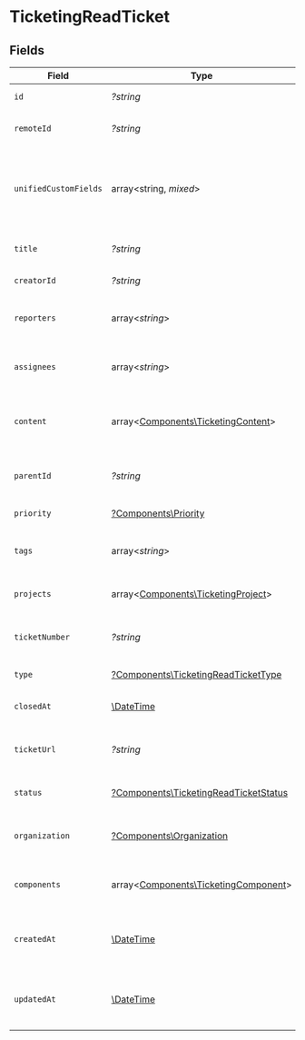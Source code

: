 # TicketingReadTicket


## Fields

| Field                                                                                         | Type                                                                                          | Required                                                                                      | Description                                                                                   | Example                                                                                       |
| --------------------------------------------------------------------------------------------- | --------------------------------------------------------------------------------------------- | --------------------------------------------------------------------------------------------- | --------------------------------------------------------------------------------------------- | --------------------------------------------------------------------------------------------- |
| `id`                                                                                          | *?string*                                                                                     | :heavy_minus_sign:                                                                            | Unique identifier                                                                             | 8187e5da-dc77-475e-9949-af0f1fa4e4e3                                                          |
| `remoteId`                                                                                    | *?string*                                                                                     | :heavy_minus_sign:                                                                            | Provider's unique identifier                                                                  | 8187e5da-dc77-475e-9949-af0f1fa4e4e3                                                          |
| `unifiedCustomFields`                                                                         | array<string, *mixed*>                                                                        | :heavy_minus_sign:                                                                            | Custom Unified Fields configured in your StackOne project                                     | {<br/>"my_project_custom_field_1": "REF-1236",<br/>"my_project_custom_field_2": "some other value"<br/>} |
| `title`                                                                                       | *?string*                                                                                     | :heavy_minus_sign:                                                                            | The title or subject of the ticket                                                            | System outage in production environment                                                       |
| `creatorId`                                                                                   | *?string*                                                                                     | :heavy_minus_sign:                                                                            | The creator of the ticket                                                                     | user-001                                                                                      |
| `reporters`                                                                                   | array<*string*>                                                                               | :heavy_minus_sign:                                                                            | Users who reported the ticket                                                                 | [<br/>"user-001",<br/>"user-002"<br/>]                                                        |
| `assignees`                                                                                   | array<*string*>                                                                               | :heavy_minus_sign:                                                                            | Agents assigned to the ticket                                                                 | [<br/>"user-001",<br/>"user-002"<br/>]                                                        |
| `content`                                                                                     | array<[Components\TicketingContent](../../Models/Components/TicketingContent.md)>             | :heavy_minus_sign:                                                                            | Array of content associated with the ticket                                                   |                                                                                               |
| `parentId`                                                                                    | *?string*                                                                                     | :heavy_minus_sign:                                                                            | ID of the parent ticket if this is a sub-ticket                                               | ticket-002                                                                                    |
| `priority`                                                                                    | [?Components\Priority](../../Models/Components/Priority.md)                                   | :heavy_minus_sign:                                                                            | Priority of the ticket                                                                        |                                                                                               |
| `tags`                                                                                        | array<*string*>                                                                               | :heavy_minus_sign:                                                                            | The tags of the ticket                                                                        | [<br/>"tag-001",<br/>"tag-002"<br/>]                                                          |
| `projects`                                                                                    | array<[Components\TicketingProject](../../Models/Components/TicketingProject.md)>             | :heavy_minus_sign:                                                                            | Projects the ticket belongs to                                                                |                                                                                               |
| `ticketNumber`                                                                                | *?string*                                                                                     | :heavy_minus_sign:                                                                            | The unique ticket number or reference ID                                                      | ticket-001                                                                                    |
| `type`                                                                                        | [?Components\TicketingReadTicketType](../../Models/Components/TicketingReadTicketType.md)     | :heavy_minus_sign:                                                                            | The type of the ticket                                                                        |                                                                                               |
| `closedAt`                                                                                    | [\DateTime](https://www.php.net/manual/en/class.datetime.php)                                 | :heavy_minus_sign:                                                                            | The date the ticket was closed                                                                | 2021-01-01T01:01:01.000Z                                                                      |
| `ticketUrl`                                                                                   | *?string*                                                                                     | :heavy_minus_sign:                                                                            | URL to view the ticket in the source system                                                   | https://help.company.com/tickets/SUP-5689                                                     |
| `status`                                                                                      | [?Components\TicketingReadTicketStatus](../../Models/Components/TicketingReadTicketStatus.md) | :heavy_minus_sign:                                                                            | Current status of the ticket                                                                  |                                                                                               |
| `organization`                                                                                | [?Components\Organization](../../Models/Components/Organization.md)                           | :heavy_minus_sign:                                                                            | Organization associated with the ticket                                                       |                                                                                               |
| `components`                                                                                  | array<[Components\TicketingComponent](../../Models/Components/TicketingComponent.md)>         | :heavy_minus_sign:                                                                            | Components associated with the ticket                                                         |                                                                                               |
| `createdAt`                                                                                   | [\DateTime](https://www.php.net/manual/en/class.datetime.php)                                 | :heavy_minus_sign:                                                                            | The timestamp when the record was created                                                     | 2021-01-01T01:01:01.000Z                                                                      |
| `updatedAt`                                                                                   | [\DateTime](https://www.php.net/manual/en/class.datetime.php)                                 | :heavy_minus_sign:                                                                            | The timestamp when the record was last updated                                                | 2021-01-01T01:01:01.000Z                                                                      |
